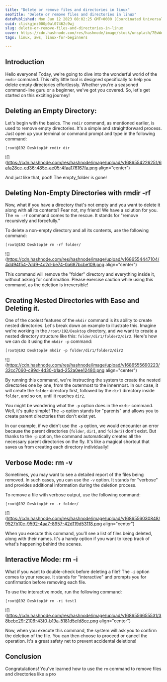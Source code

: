 ```yaml
---
title: "Delete or remove files and directories in linux"
seoTitle: "Delete or remove files and directories in linux"
datePublished: Mon Jun 12 2023 08:02:25 GMT+0000 (Coordinated Universal Time)
cuid: cliskgjnz000p0al07462c9wj
slug: delete-or-remove-files-and-directories-in-linux
cover: https://cdn.hashnode.com/res/hashnode/image/stock/unsplash/7EwWeNyzSwQ/upload/0460e66dc9b30f73e0414e85a28094a9.jpeg
tags: linux, aws, linux-for-beginners

---
```


## Introduction

Hello everyone! Today, we're going to dive into the wonderful world of the `rmdir` command. This nifty little tool is designed specifically to help you delete empty directories effortlessly. Whether you're a seasoned command-line guru or a beginner, we've got you covered. So, let's get started on this exciting journey!

## Deleting an Empty Directory:

Let's begin with the basics. The `rmdir` command, as mentioned earlier, is used to remove empty directories. It's a simple and straightforward process. Just open up your terminal or command prompt and type in the following command:

```plaintext
[root@192 Desktop]# rmdir dir
```

![](https://cdn.hashnode.com/res/hashnode/image/upload/v1686554226251/6afa28cc-ed36-485c-ae05-4faa176167fa.png align="center")

And just like that, poof! The empty\_folder is gone!

## Deleting Non-Empty Directories with rmdir -rf

Now, what if you have a directory that's not empty and you want to delete it along with all its contents? Fear not, my friend! We have a solution for you. The `rm -rf` command comes to the rescue. It stands for "remove recursively and forcefully."

To delete a non-empty directory and all its contents, use the following command:

```plaintext
[root@192 Desktop]# rm -rf folder/
```

![](https://cdn.hashnode.com/res/hashnode/image/upload/v1686554447104/4dd94f54-7dd9-4c2d-be74-0a687bcbe109.png align="center")

This command will remove the "folder" directory and everything inside it, without asking for confirmation. Please exercise caution while using this command, as the deletion is irreversible!

## Creating Nested Directories with Ease and Deleting it.

One of the coolest features of the `mkdir` command is its ability to create nested directories. Let's break down an example to illustrate this. Imagine we're working in the `/root/192/Desktop` directory, and we want to create a nested directory structure like this: `folder/dir1/folder2/dir2`. Here's how we can do it using the `mkdir -p` command:

```plaintext
[root@192 Desktop]# mkdir -p folder/dir1/folder2/dir2
```

![](https://cdn.hashnode.com/res/hashnode/image/upload/v1686555690223/32cc7060-c99d-4d30-b1ad-252a0ee12480.png align="center")

By running this command, we're instructing the system to create the nested directories one by one, from the outermost to the innermost. In our case, it will create the `folder` directory first, followed by the `dir1` directory inside `folder`, and so on, until it reaches `dir2`.

You might be wondering what the `-p` option does in the `mkdir` command. Well, it's quite simple! The `-p` option stands for "parents" and allows you to create parent directories that don't exist yet.

In our example, if we didn't use the `-p` option, we would encounter an error because the parent directories (`folder`, `dir1`, and `folder2`) don't exist. But thanks to the `-p` option, the command automatically creates all the necessary parent directories on the fly. It's like a magical shortcut that saves us from creating each directory individually!

## Verbose Mode: rm -v

Sometimes, you may want to see a detailed report of the files being removed. In such cases, you can use the `-v` option. It stands for "verbose" and provides additional information during the deletion process.

To remove a file with verbose output, use the following command:

```plaintext
[root@192 Desktop]# rm -r folder/
```

![](https://cdn.hashnode.com/res/hashnode/image/upload/v1686556030848/9527b10c-9592-4aa7-8957-42d119d53118.png align="center")

When you execute this command, you'll see a list of files being deleted, along with their names. It's a handy option if you want to keep track of what's happening behind the scenes.

## Interactive Mode: rm -i

What if you want to double-check before deleting a file? The `-i` option comes to your rescue. It stands for "interactive" and prompts you for confirmation before removing each file.

To use the interactive mode, run the following command:

```plaintext
[root@192 Desktop]# rm -ri test1
```

![](https://cdn.hashnode.com/res/hashnode/image/upload/v1686556655531/38bcbc29-2106-43f0-b19a-5181d5efd8cc.png align="center")

Now, when you execute this command, the system will ask you to confirm the deletion of the file. You can then choose to proceed or cancel the operation. It's a great safety net to prevent accidental deletions!

## Conclusion

Congratulations! You've learned how to use the `rm` command to remove files and directories like a pro